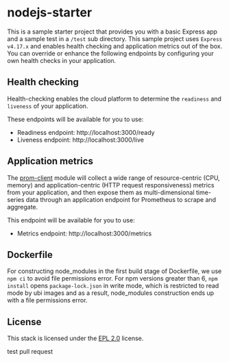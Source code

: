 # nodejs-starter

This is a sample starter project that provides you with a basic Express app and a sample test in a `/test` sub directory. This sample project uses `Express v4.17.x` and enables health checking and application metrics out of the box. You can override or enhance the following endpoints by configuring your own health checks in your application.

## Health checking

Health-checking enables the cloud platform to determine the `readiness` and `liveness` of your application.

These endpoints will be available for you to use:

- Readiness endpoint: http://localhost:3000/ready
- Liveness endpoint: http://localhost:3000/live

## Application metrics

The [prom-client](https://www.npmjs.com/package/prom-client) module will collect a wide range of resource-centric (CPU, memory) and application-centric (HTTP request responsiveness) metrics from your application, and then expose them as multi-dimensional time-series data through an application endpoint for Prometheus to scrape and aggregate.

This endpoint will be available for you to use:

- Metrics endpoint: http://localhost:3000/metrics

## Dockerfile

For constructing node_modules in the first build stage of Dockerfile, we use `npm ci` to avoid file permissions error. For npm versions greater than 6, `npm install` opens `package-lock.json` in write mode, which is restricted to read mode by ubi images and as a result, node_modules construction ends up with a file permissions error.

## License

This stack is licensed under the [EPL 2.0](./LICENSE) license.

test pull request
